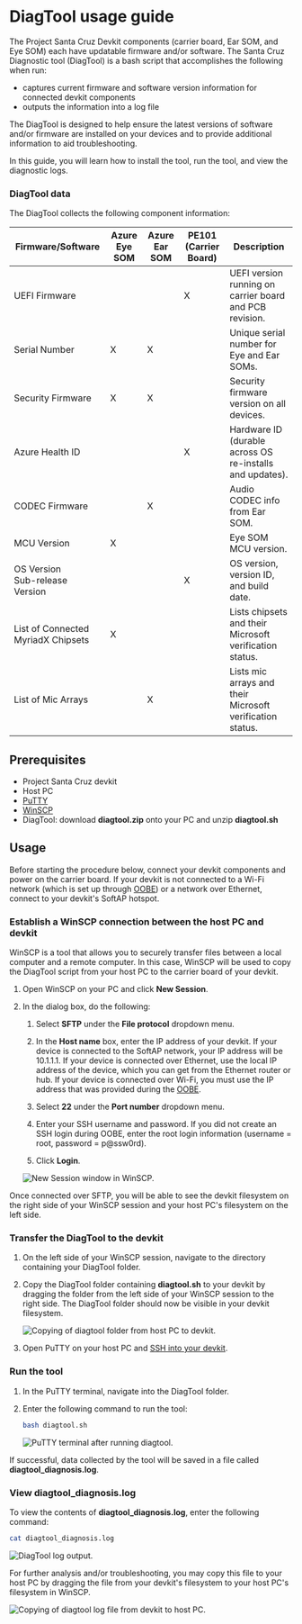 # DiagTool usage guide

The Project Santa Cruz Devkit components (carrier board, Ear SOM, and Eye SOM) each have updatable firmware and/or software. The Santa Cruz Diagnostic tool (DiagTool) is a bash script that accomplishes the following when run:

- captures current firmware and software version information for connected devkit components
- outputs the information into a log file

The DiagTool is designed to help ensure the latest versions of software and/or firmware are installed on your devices and to provide additional information to aid troubleshooting.

In this guide, you will learn how to install the tool, run the tool, and view the diagnostic logs.

### DiagTool data

The DiagTool collects the following component information:

|Firmware/Software   |Azure Eye SOM |Azure Ear SOM |PE101 (Carrier Board) |Description                   |
|--------------------|--------------|--------------|----------------------|------------------------------|
|UEFI Firmware       |              |              |X                     |UEFI version running on carrier board and PCB revision. |
|Serial Number       |X             |X             |                      |Unique serial number for Eye and Ear SOMs. |
|Security Firmware   |X             |X             |                      |Security firmware version on all devices. |
|Azure Health ID     |              |              |X                     |Hardware ID (durable across OS re-installs and updates). |
|CODEC Firmware      |              |X             |                      |Audio CODEC info from Ear SOM. |
|MCU Version         |X             |              |                      |Eye SOM MCU version. |
|OS Version <br> Sub-release Version |   |         |X                     |OS version, version ID, and build date. |
|List of Connected MyriadX Chipsets |X   |         |                      |Lists chipsets and their Microsoft verification status. |
|List of Mic Arrays  |              |X             |                      |Lists mic arrays and their Microsoft verification status. |

## Prerequisites

- Project Santa Cruz devkit
- Host PC
- [PuTTY](https://www.chiark.greenend.org.uk/~sgtatham/putty/latest.html)
- [WinSCP](https://winscp.net/eng/download.php)
- DiagTool: download **diagtool.zip** onto your PC and unzip **diagtool.sh**

## Usage

Before starting the procedure below, connect your devkit components and power on the carrier board. If your devkit is not connected to a Wi-Fi network (which is set up through [OOBE](https://github.com/microsoft/Project-Santa-Cruz-Preview/blob/main/user-guides/getting_started/oobe.md)) or a network over Ethernet, connect to your devkit's SoftAP hotspot.

### Establish a WinSCP connection between the host PC and devkit

WinSCP is a tool that allows you to securely transfer files between a local computer and a remote computer. In this case, WinSCP will be used to copy the DiagTool script from your host PC to the carrier board of your devkit.

1. Open WinSCP on your PC and click **New Session**.

1. In the dialog box, do the following:

    1. Select **SFTP** under the **File protocol** dropdown menu.

    1. In the **Host name** box, enter the IP address of your devkit. If your device is connected to the SoftAP network, your IP address will be 10.1.1.1. If your device is connected over Ethernet, use the local IP address of the device, which you can get from the Ethernet router or hub. If your device is connected over Wi-Fi, you must use the IP address that was provided during the [OOBE](https://github.com/microsoft/Project-Santa-Cruz-Preview/blob/main/user-guides/getting_started/oobe.md).

    1. Select **22** under the **Port number** dropdown menu.

    1. Enter your SSH username and password. If you did not create an SSH login during OOBE, enter the root login information (username = root, password = p@ssw0rd).

    1. Click **Login**.

    ![New Session window in WinSCP.](./images/new_session.png)

Once connected over SFTP, you will be able to see the devkit filesystem on the right side of your WinSCP session and your host PC's filesystem on the left side.

### Transfer the DiagTool to the devkit

1. On the left side of your WinSCP session, navigate to the directory containing your DiagTool folder.

1. Copy the DiagTool folder containing **diagtool.sh** to your devkit by dragging the folder from the left side of your WinSCP session to the right side. The DiagTool folder should now be visible in your devkit filesystem.

    ![Copying of diagtool folder from host PC to devkit.](./images/winscp_diagtool.png)

1. Open PuTTY on your host PC and [SSH into your devkit](https://github.com/microsoft/Project-Santa-Cruz-Preview/blob/main/user-guides/general/troubleshooting/ssh_and_serial_connection_setup.md).

### Run the tool

1. In the PuTTY terminal, navigate into the DiagTool folder.

1. Enter the following command to run the tool:

    ```bash
    bash diagtool.sh
    ```

    ![PuTTY terminal after running diagtool.](./images/run_diagtool.png)

If successful, data collected by the tool will be saved in a file called **diagtool_diagnosis.log**.

### View diagtool_diagnosis.log  

To view the contents of **diagtool_diagnosis.log**, enter the following command:

```bash
cat diagtool_diagnosis.log 
```

![DiagTool log output.](./images/diagtool_log.png)

For further analysis and/or troubleshooting, you may copy this file to your host PC by dragging the file from your devkit's filesystem to your host PC's filesystem in WinSCP.

![Copying of diagtool log file from devkit to host PC.](./images/winscp_diagtool_log.png)